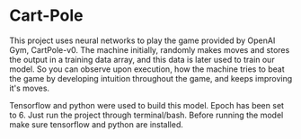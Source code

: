 # Cart-Pole
This project uses neural networks to play the game provided by OpenAI Gym, CartPole-v0. The machine initially, randomly makes moves and stores the output in a training data array, and this data is later used to train our model. So you can observe upon execution, how the machine tries to beat the game by developing intuition throughout the game, and keeps improving it's moves.

Tensorflow and python were used to build this model. Epoch has been set to 6. Just run the project through terminal/bash. Before running the model make sure tensorflow and python are installed.
